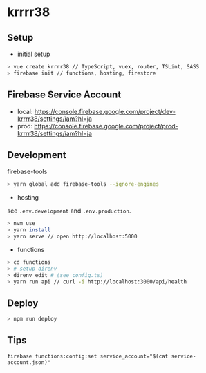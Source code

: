 # krrrr38

## Setup

- initial setup

```sh
> vue create krrrr38 // TypeScript, vuex, router, TSLint, SASS
> firebase init // functions, hosting, firestore
```

## Firebase Service Account

- local: https://console.firebase.google.com/project/dev-krrrr38/settings/iam?hl=ja
- prod: https://console.firebase.google.com/project/prod-krrrr38/settings/iam?hl=ja

## Development

firebase-tools

```sh
> yarn global add firebase-tools --ignore-engines
```

- hosting

see `.env.development` and `.env.production`.

```sh
> nvm use
> yarn install
> yarn serve // open http://localhost:5000
```

- functions

```sh
> cd functions
> # setup direnv
> direnv edit # (see config.ts)
> yarn run api // curl -i http://localhost:3000/api/health
```

## Deploy

```sh
> npm run deploy
```

## Tips

```
firebase functions:config:set service_account="$(cat service-account.json)"
```
